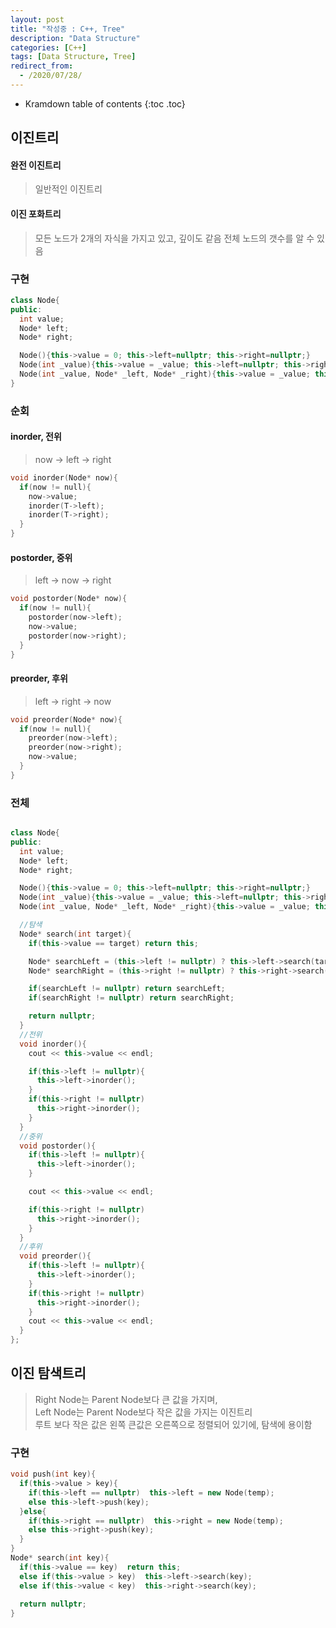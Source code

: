 ```yaml
---
layout: post
title: "작성중 : C++, Tree"
description: "Data Structure"
categories: [C++]
tags: [Data Structure, Tree]
redirect_from:
  - /2020/07/28/
---
```


* Kramdown table of contents
{:toc .toc}

## 이진트리
#### 완전 이진트리
> 일반적인 이진트리
#### 이진 포화트리
> 모든 노드가 2개의 자식을 가지고 있고, 깊이도 같음
> 전체 노드의 갯수를 알 수 있음

### 구현
~~~ c++
class Node{
public:
  int value;
  Node* left;
  Node* right;

  Node(){this->value = 0; this->left=nullptr; this->right=nullptr;} 
  Node(int _value){this->value = _value; this->left=nullptr; this->right=nullptr;}
  Node(int _value, Node* _left, Node* _right){this->value = _value; this->left=_left; this->right=_right;}
}
~~~

### 순회    
#### inorder, 전위    
> now -> left -> right    

~~~ c++
void inorder(Node* now){
  if(now != null){
    now->value;
    inorder(T->left);
    inorder(T->right);
  }
}
~~~
#### postorder, 중위
> left -> now -> right    

~~~ c++
void postorder(Node* now){
  if(now != null){
    postorder(now->left);
    now->value;
    postorder(now->right);
  }
}
~~~
#### preorder, 후위
> left -> right -> now    

~~~ c++
void preorder(Node* now){
  if(now != null){
    preorder(now->left);
    preorder(now->right);
    now->value;
  }
}
~~~



### 전체

~~~ c++

class Node{
public:
  int value;
  Node* left;
  Node* right;

  Node(){this->value = 0; this->left=nullptr; this->right=nullptr;} 
  Node(int _value){this->value = _value; this->left=nullptr; this->right=nullptr;}
  Node(int _value, Node* _left, Node* _right){this->value = _value; this->left=_left; this->right=_right;}

  //탐색
  Node* search(int target){ 
    if(this->value == target) return this;

    Node* searchLeft = (this->left != nullptr) ? this->left->search(target) : nullptr;
    Node* searchRight = (this->right != nullptr) ? this->right->search(target) : nullptr;

    if(searchLeft != nullptr) return searchLeft;
    if(searchRight != nullptr) return searchRight;

    return nullptr;
  }
  //전위
  void inorder(){
    cout << this->value << endl;

    if(this->left != nullptr){
      this->left->inorder();
    }
    if(this->right != nullptr)
      this->right->inorder();
    }
  }
  //중위
  void postorder(){
    if(this->left != nullptr){
      this->left->inorder();
    }

    cout << this->value << endl;

    if(this->right != nullptr)
      this->right->inorder();
    }
  }
  //후위
  void preorder(){
    if(this->left != nullptr){
      this->left->inorder();
    }
    if(this->right != nullptr)
      this->right->inorder();
    }
    cout << this->value << endl;
  }
};
~~~


## 이진 탐색트리    
> Right Node는 Parent Node보다 큰 값을 가지며,    
> Left Node는 Parent Node보다 작은 값을 가지는 이진트리    
> 루트 보다 작은 값은 왼쪽 큰값은 오른쪽으로 정렬되어 있기에, 탐색에 용이함   

### 구현

~~~ c++
void push(int key){
  if(this->value > key){
    if(this->left == nullptr)  this->left = new Node(temp);
    else this->left->push(key);
  }else{
    if(this->right == nullptr)  this->right = new Node(temp);
    else this->right->push(key);
  }
}
Node* search(int key){
  if(this->value == key)  return this;
  else if(this->value > key)  this->left->search(key);
  else if(this->value < key)  this->right->search(key);
  
  return nullptr;
}
~~~